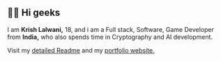 ## 👋🏿 Hi geeks

I am **Krish Lalwani,** 18, and i am a Full stack, Software, Game Developer from **India,** who also spends time in
Cryptography and AI development.

Visit my [detailed Readme](https://github.com/krishealty/krishealty) and my [portfolio website.](https://krish.l5.ca)
